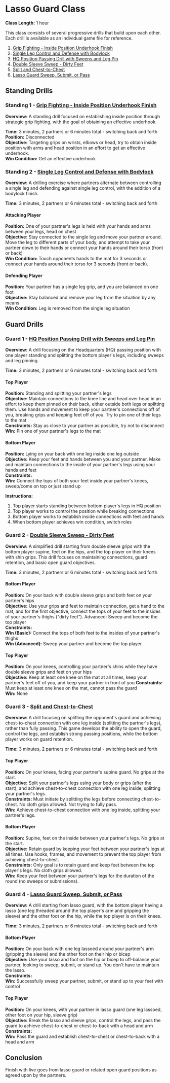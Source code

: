 # Lasso Guard Class
**Class Length:** 1 hour

This class consists of several progressive drills that build upon each other. Each drill is available as an individual game file for reference.

1. [Grip Fighting - Inside Position Underhook Finish](https://mennlo.github.io/grappling-games/md-viewer.html?file=games/standing/grip-fighting-inside-position-underhook-finish.md)
2. [Single Leg Control and Defense with Bodylock](https://mennlo.github.io/grappling-games/md-viewer.html?file=games/standing/single-leg-control-and-defense-add-bodylock.md)
3. [HQ Position Passing Drill with Sweeps and Leg Pin](https://mennlo.github.io/grappling-games/md-viewer.html?file=games/guard/supine/hq-position-passing-drill-with-sweeps-and-leg-pin.md)
4. [Double Sleeve Sweep - Dirty Feet](https://mennlo.github.io/grappling-games/md-viewer.html?file=games/guard/supine/double-sleeve-sweep-dirty-feet.md)
5. [Split and Chest-to-Chest](https://mennlo.github.io/grappling-games/md-viewer.html?file=games/guard/supine/split-and-chest-to-chest.md)
6. [Lasso Guard Sweep, Submit, or Pass](https://mennlo.github.io/grappling-games/md-viewer.html?file=games/guard/supine/lasso-guard-sweep-submit-or-pass.md)

## Standing Drills

### Standing 1 - [Grip Fighting - Inside Position Underhook Finish](https://mennlo.github.io/grappling-games/md-viewer.html?file=games/standing/grip-fighting-inside-position-underhook-finish.md)

**Overview:** A standing drill focused on establishing inside position through strategic grip fighting, with the goal of obtaining an effective underhook.

**Time:** 3 minutes, 2 partners or 6 minutes total - switching back and forth  
**Position:** Disconnected  
**Objective:** Targeting grips on wrists, elbows or head, try to obtain inside position with arms and head position in an effort to get an effective underhook.  
**Win Condition:** Get an effective underhook

### Standing 2 - [Single Leg Control and Defense with Bodylock](https://mennlo.github.io/grappling-games/md-viewer.html?file=games/standing/single-leg-control-and-defense-add-bodylock.md)

**Overview:** A drilling exercise where partners alternate between controlling a single leg and defending against single leg control, with the addition of a bodylock finish.

**Time:** 3 minutes, 2 partners or 6 minutes total - switching back and forth

#### Attacking Player
**Position:** One of your partner's legs is held with your hands and arms between your legs, head on chest  
**Objective:** Stay connected to the single leg and move your partner around. Move the leg to different parts of your body, and attempt to take your partner down to their hands or connect your hands around their torso (front or back)  
**Win Condition:** Touch opponents hands to the mat for 3 seconds or connect your hands around their torso for 3 seconds (front or back).

#### Defending Player
**Position:** Your partner has a single leg grip, and you are balanced on one foot  
**Objective:** Stay balanced and remove your leg from the situation by any means  
**Win Condition:** Leg is removed from the single leg situation

## Guard Drills

### Guard 1 - [HQ Position Passing Drill with Sweeps and Leg Pin](https://mennlo.github.io/grappling-games/md-viewer.html?file=games/guard/supine/hq-position-passing-drill-with-sweeps-and-leg-pin.md)

**Overview:** A drill focusing on the Headquarters (HQ) passing position with one player standing and splitting the bottom player's legs, including sweeps and leg pinning.

**Time:** 3 minutes, 2 partners or 6 minutes total - switching back and forth

#### Top Player
**Position:** Standing and splitting your partner's legs  
**Objective:** Maintain connections to the knee line and head over head in an effort to keep them pinned on their back, either outside both legs or splitting them. Use hands and movement to keep your partner's connections off of you, breaking grips and keeping feet off of you. Try to pin one of their legs to the mat  
**Constraints:** Stay as close to your partner as possible, try not to disconnect  
**Win:** Pin one of your partner's legs to the mat

#### Bottom Player
**Position:** Lying on your back with one leg inside one leg outside  
**Objective:** Keep your feet and hands between you and your partner. Make and maintain connections to the inside of your partner's legs using your hands and feet  
**Constraints:**   
**Win:** Connect the tops of both your feet inside your partner's knees, sweep/come on top or just stand up

**Instructions:**
1. Top player starts standing between bottom player's legs in HQ position
2. Top player works to control the position while breaking connections
3. Bottom player works to establish inside connections with feet and hands
4. When bottom player achieves win condition, switch roles

### Guard 2 - [Double Sleeve Sweep - Dirty Feet](https://mennlo.github.io/grappling-games/md-viewer.html?file=games/guard/supine/double-sleeve-sweep-dirty-feet.md)

**Overview:** A simplified drill starting from double sleeve grips with the bottom player supine, feet on the hips, and the top player on their knees with shin grips. This drill focuses on maintaining connections, guard retention, and basic open guard objectives.

**Time:** 3 minutes, 2 partners or 6 minutes total - switching back and forth

#### Bottom Player
**Position:** On your back with double sleeve grips and both feet on your partner's hips  
**Objective:** Use your grips and feet to maintain connection, get a hand to the mat, and for the first objective, connect the tops of your feet to the insides of your partner's thighs ("dirty feet"). Advanced: Sweep and become the top player  
**Constraints:**  
**Win (Basic):** Connect the tops of both feet to the insides of your partner's thighs  
**Win (Advanced):** Sweep your partner and become the top player

#### Top Player
**Position:** On your knees, controlling your partner's shins while they have double sleeve grips and feet on your hips  
**Objective:** Keep at least one knee on the mat at all times, keep your partner's feet off of you, and keep your partner in front of you
**Constraints:** Must keep at least one knee on the mat, cannot pass the guard  
**Win:** None

### Guard 3 - [Split and Chest-to-Chest](https://mennlo.github.io/grappling-games/md-viewer.html?file=games/guard/supine/split-and-chest-to-chest.md)

**Overview:** A drill focusing on splitting the opponent's guard and achieving chest-to-chest connection with one leg inside (splitting the partner's legs), rather than fully passing. This game develops the ability to open the guard, control the legs, and establish strong passing positions, while the bottom player works on guard retention.

**Time:** 3 minutes, 2 partners or 6 minutes total - switching back and forth

#### Top Player
**Position:** On your knees, facing your partner's supine guard. No grips at the start.  
**Objective:** Split your partner's legs using your body or grips (after the start), and achieve chest-to-chest connection with one leg inside, splitting your partner's legs.  
**Constraints:** Must initiate by splitting the legs before connecting chest-to-chest. No cloth grips allowed. Not trying to fully pass.  
**Win:** Achieve chest-to-chest connection with one leg inside, splitting your partner's legs.  

#### Bottom Player
**Position:** Supine, feet on the inside between your partner's legs. No grips at the start.  
**Objective:** Retain guard by keeping your feet between your partner's legs at all times. Use hooks, frames, and movement to prevent the top player from achieving chest-to-chest.  
**Constraints:** Only goal is to retain guard and keep feet between the top player's legs. No cloth grips allowed.  
**Win:** Keep your feet between your partner's legs for the duration of the round (no sweeps or submissions).

### Guard 4 - [Lasso Guard Sweep, Submit, or Pass](https://mennlo.github.io/grappling-games/md-viewer.html?file=games/guard/supine/lasso-guard-sweep-submit-or-pass.md)

**Overview:** A drill starting from lasso guard, with the bottom player having a lasso (one leg threaded around the top player's arm and gripping the sleeve) and the other foot on the hip, while the top player is on their knees.

**Time:** 3 minutes, 2 partners or 6 minutes total - switching back and forth

#### Bottom Player
**Position:** On your back with one leg lassoed around your partner's arm (gripping the sleeve) and the other foot on their hip or bicep  
**Objective:** Use your lasso and foot on the hip or bicep to off-balance your partner, looking to sweep, submit, or stand up. You don't have to maintain the lasso.  
**Constraints:**   
**Win:** Successfully sweep your partner, submit, or stand up to your feet with control  

#### Top Player
**Position:** On your knees, with your partner in lasso guard (one leg lassoed, other foot on your hip, sleeve grip)  
**Objective:** Break the lasso and sleeve grips, control the legs, and pass the guard to achieve chest-to-chest or chest-to-back with a head and arm  
**Constraints:**   
**Win:** Pass the guard and establish chest-to-chest or chest-to-back with a head and arm

## Conclusion

Finish with live goes from lasso guard or related open guard positions as agreed upon by the partners.
